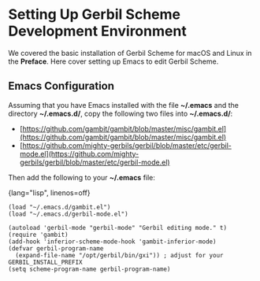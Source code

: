 # Setting Up Gerbil Scheme Development Environment

We covered the basic installation of Gerbil Scheme for macOS and Linux in the **Preface**. Here cover setting up Emacs to edit Gerbil Scheme.

## Emacs Configuration

Assuming that you have Emacs installed with the file **~/.emacs** and the directory **~/.emacs.d/**, copy the following two files into **~/.emacs.d/**:

- [https://github.com/gambit/gambit/blob/master/misc/gambit.el](https://github.com/gambit/gambit/blob/master/misc/gambit.el)
- [https://github.com/mighty-gerbils/gerbil/blob/master/etc/gerbil-mode.el](https://github.com/mighty-gerbils/gerbil/blob/master/etc/gerbil-mode.el)

Then add the following to your **~/.emacs** file:

{lang="lisp", linenos=off}
```
(load "~/.emacs.d/gambit.el")
(load "~/.emacs.d/gerbil-mode.el")

(autoload 'gerbil-mode "gerbil-mode" "Gerbil editing mode." t)
(require 'gambit)
(add-hook 'inferior-scheme-mode-hook 'gambit-inferior-mode)
(defvar gerbil-program-name
  (expand-file-name "/opt/gerbil/bin/gxi")) ; adjust for your GERBIL_INSTALL_PREFIX
(setq scheme-program-name gerbil-program-name)
```

